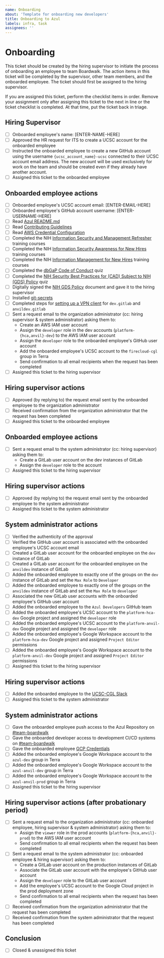 ```yaml
---
name: Onboarding
about: 'Template for onboarding new developers'
title: Onboarding to Azul
labels: infra, task
assignees: ''
---
```


# Onboarding

This ticket should be created by the hiring supervisor to initiate the process
of onboarding an employee to team Boardwalk. The action items in this ticket
will be completed by the supervisor, other team members, and the onboarded
employee. The ticket should first be assigned to the hiring supervisor.

If you are assigned this ticket, perform the checklist items in order. Remove
your assignment only after assigning this ticket to the next in line or the
ticket checklist is completed. At that time, put the ticket back in triage.


## Hiring Supervisor 

- [ ] Onboarded employee's name: [ENTER-NAME-HERE]
- [ ] Approved the HR request for ITS to create a UCSC account for the onboarded employee
- [ ] Instructed the onboarded employee to create a new GitHub account using the username `{ucsc_account_name}-ucsc` connected to their UCSC account email address. The new account will be used exclusively for work on the team and should be created even if they already have another account.
- [ ] Assigned this ticket to the onboarded employee

## Onboarded employee actions

- [ ] Onboarded employee's UCSC account email: [ENTER-EMAIL-HERE]
- [ ] Onboarded employee's GitHub account username: [ENTER-USERNAME-HERE]
- [ ] Read [Azul README.md](..)
- [ ] Read [Contributing Guidelines](../blob/develop/CONTRIBUTING.rst)
- [ ] Read [AWS Credential Configuration](https://giwiki.gi.ucsc.edu/index.php/Overview_of_Getting_and_Using_an_AWS_IAM_Account)
- [ ] Completed the NIH [Information Security and Management Refresher](https://irtsectraining.nih.gov/publicUser.aspx) training courses
- [ ] Completed the NIH [Information Security Awareness for New Hires](https://irtsectraining.nih.gov/publicUser.aspx) training courses
- [ ] Completed the NIH [Information Management for New Hires](https://irtsectraining.nih.gov/publicUser.aspx) training courses
- [ ] Completed the [dbGaP Code of Conduct](https://www.surveymonkey.com/r/HKXNYD7) quiz
- [ ] Completed the [NIH Security Best Practices for (CAD) Subject to NIH (GDS) Policy](https://www.surveymonkey.com/r/FG3C63T) quiz
- [ ] Digitally signed the [NIH GDS Policy](https://giwiki.gi.ucsc.edu/images/1/1b/NIH_GDS_Policy.pdf) document and gave it to the hiring supervisor
- [ ] Installed [git-secrets](..#211-git-secrets)
- [ ] Completed steps for [setting up a VPN client](..#911-setting-up-a-vpn-client) for `dev.gitlab` and `anvildev.gitlab`
- [ ] Sent a request email to the organization administrator (cc: hiring supervisor & system administrator) asking them to:
    - Create an AWS IAM user account
    - Assign the `developer` role in the dev accounts (`platform-{hca,anvil}-dev`) to the AWS IAM user account
    - Assign the `developer` role to the onboarded employee's GitHub user account
    - Add the onboarded employee's UCSC account to the `firecloud-cgl` group in Terra
    - Send confirmation to all email recipients when the request has been completed
- [ ] Assigned this ticket to the hiring supervisor

## Hiring supervisor actions

- [ ] Approved (by replying to) the request email sent by the onboarded employee to the organization administrator
- [ ] Received confirmation from the organization administrator that the request has been completed
- [ ] Assigned this ticket to the onboarded employee

## Onboarded employee actions

- [ ] Sent a request email to the system administrator (cc: hiring supervisor) asking them to:
    - Create a GitLab user account on the dev instances of GitLab
    - Assign the `developer` role to the account
- [ ] Assigned this ticket to the hiring supervisor

## Hiring supervisor actions

- [ ] Approved (by replying to) the request email sent by the onboarded employee to the system administrator
- [ ] Assigned this ticket to the system administrator

## System administrator actions

- [ ] Verified the authenticity of the approval
- [ ] Verified the GitHub user account is associated with the onboarded employee's UCSC account email
- [ ] Created a GitLab user account for the onboarded employee on the `dev` instance of GitLab
- [ ] Created a GitLab user account for the onboarded employee on the `anvildev` instance of GitLab
- [ ] Added the onboarded employee to exactly one of the groups on the `dev` instance of GitLab and set the `Max Role` to `Developer`
- [ ] Added the onboarded employee to exactly one of the groups on the `anvildev` instance of GitLab and set the `Max Role` to `developer`
- [ ] Associated the new GitLab user accounts with the onboarded employee's GitHub user account
- [ ] Added the onboarded employee to the `Azul Developers` GitHub team
- [ ] Added the onboarded employee's UCSC account to the `platform-hca-dev` Google project and assigned the `developer` role
- [ ] Added the onboarded employee's UCSC account to the `platform-anvil-dev` Google project and assigned the `developer` role
- [ ] Added the onboarded employee's Google Workspace account to the `platform-hca-dev` Google project and assigned `Project Editor` permissions
- [ ] Added the onboarded employee's Google Workspace account to the `platform-anvil-dev` Google project and assigned `Project Editor` permissions
- [ ] Assigned this ticket to the hiring supervisor

## Hiring supervisor actions

- [ ] Added the onboarded employee to the [UCSC-CGL Slack](https://ucsc-cgl.slack.com)
- [ ] Assigned this ticket to the system administrator

## System administrator actions

- [ ] Gave the onboarded employee push access to the Azul Repository on [#team-boardwalk](https://ucsc-cgl.slack.com/archives/C705Y6G9Z)
- [ ] Gave the onboarded developer access to development CI/CD systems on [#team-boardwalk](https://ucsc-cgl.slack.com/archives/C705Y6G9Z)
- [ ] Gave the onboarded employee [GCP Credentials](https://console.cloud.google.com/)
- [ ] Added the onboarded employee's Google Workspace account to the `azul-dev` group in Terra
- [ ] Added the onboarded employee's Google Workspace account to the `azul-anvil-dev` group in Terra
- [ ] Added the onboarded employee's Google Workspace account to the `azul-anvil-prod` group in Terra
- [ ] Assigned this ticket to the hiring supervisor

## Hiring supervisor actions (after probationary period)

- [ ] Sent a request email to the organization administrator (cc: onboarded employee, hiring supervisor & system administrator) asking them to:
    - Assign the `viewer` role in the prod accounts (`platform-{hca,anvil}-prod`) to the AWS IAM user account
    - Send confirmation to all email recipients when the request has been completed
- [ ] Sent a request email to the system administrator (cc: onboarded employee & hiring supervisor) asking them to:
    - Create a GitLab user account on the production instances of GitLab
    - Associate the GitLab user account with the employee's GitHub user account
    - Assign the `developer` role to the GitLab user account
    - Add the employee's UCSC account to the Google Cloud project in the prod deployment zone
    - Send confirmation to all email recipients when the request has been completed
- [ ] Received confirmation from the organization administrator that the request has been completed
- [ ] Received confirmation from the system administrator that the request has been completed
 
## Conclusion

- [ ] Closed & unassigned this ticket
